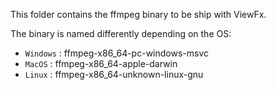 This folder contains the ffmpeg binary to be ship with ViewFx.

The binary is named differently depending on the OS:

- `Windows` : ffmpeg-x86_64-pc-windows-msvc
- `MacOS` : ffmpeg-x86_64-apple-darwin
- `Linux` : ffmpeg-x86_64-unknown-linux-gnu